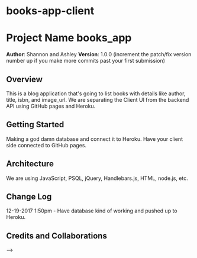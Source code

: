 # books-app-client

# Project Name books_app

**Author**: Shannon and Ashley
**Version**: 1.0.0 (increment the patch/fix version number up if you make more commits past your first submission)

## Overview
<!-- Provide a high level overview of what this application is and why you are building it, beyond the fact that it's an assignment for a Code Fellows 301 class. (i.e. What's your problem domain?) -->

This is a blog application that's going to list books with details like author, title, isbn, and image_url. We are separating the Client UI from the backend API using GitHub pages and Heroku.

## Getting Started
<!-- What are the steps that a user must take in order to build this app on their own machine and get it running? -->

Making a god damn database and connect it to Heroku. Have your client side connected to GitHub pages.

## Architecture
<!-- Provide a detailed description of the application design. What technologies (languages, libraries, etc) you're using, and any other relevant design information. -->

We are using JavaScript, PSQL, jQuery, Handlebars.js, HTML, node.js, etc.

## Change Log
<!-- Use this are to document the iterative changes made to your application as each feature is successfully implemented. Use time stamps. --->

12-19-2017 1:50pm - Have database kind of working and pushed up to Heroku.

## Credits and Collaborations
<!-- Give credit (and a link) to other people or resources that helped you build this application. -->
-->